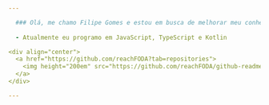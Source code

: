 ```yaml
---

  ### Olá, me chamo Filipe Gomes e estou em busca de melhorar meu conhecimento como programador.
  
  - Atualmente eu programo em JavaScript, TypeScript e Kotlin

<div align="center">
  <a href="https://github.com/reachFODA?tab=repositories">
    <img height="200em" src="https://github.com/reachFODA/github-readme-stats"/>
  </a>
</div>

---
```

